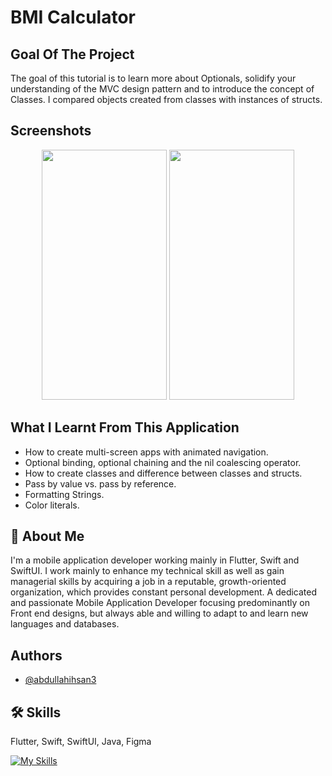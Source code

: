 

#  BMI Calculator

## Goal Of The Project

The goal of this tutorial is to learn more about Optionals, solidify your understanding of the MVC design pattern and to introduce the concept of Classes. I compared objects created from classes with instances of structs.

##  Screenshots
<p align="center">
<img src="https://user-images.githubusercontent.com/109294768/251093156-7cfeaa7c-f895-4806-a554-6883b8546278.png" width="200" height="400" />
<img src="https://user-images.githubusercontent.com/109294768/251093217-80101bb8-a60b-47fd-b52d-18f4e320b316.png" width="200" height="400" />
</p>

## What I Learnt From This Application

* How to create multi-screen apps with animated navigation.
* Optional binding, optional chaining and the nil coalescing operator.
* How to create classes and difference between classes and structs. 
* Pass by value vs. pass by reference. 
* Formatting Strings. 
* Color literals.



## 🚀 About Me
I'm a mobile application developer working mainly in Flutter, Swift and SwiftUI. I work mainly to enhance my technical skill as well as gain managerial skills by acquiring a job in a reputable, growth-oriented organization, which provides constant personal development. A dedicated and passionate Mobile Application Developer focusing predominantly on Front end designs, but always able and willing to adapt to and learn new languages and databases.


## Authors

- [@abdullahihsan3](https://www.github.com/abdullahihsan3)


## 🛠 Skills
Flutter, Swift, SwiftUI, Java, Figma



[![My Skills](https://skills.thijs.gg/icons?i=flutter,dart,swift,java,mongodb)](https://skills.thijs.gg)




